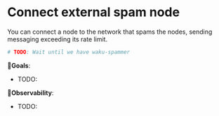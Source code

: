# Connect external spam node


You can connect a node to the network that spams the nodes, sending messaging exceeding its rate limit.

```bash
# TODO: Wait until we have waku-spammer
```

🎯**Goals**:

- TODO:

👀**Observability**:

- TODO: